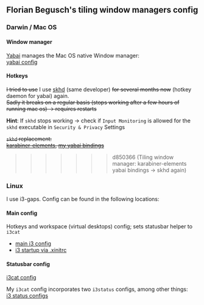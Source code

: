 ## Florian Begusch's tiling window managers config

### Darwin / Mac OS

#### Window manager

[Yabai](https://github.com/koekeishiya/yabai/) manages the Mac OS native Window manager:   
[yabai config]()

#### Hotkeys

~~I tried to use~~ I use [skhd](https://github.com/koekeishiya/skhd) (same developer) ~~for several months now~~ (hotkey daemon for yabai) again.  
~~Sadly it breaks on a regular basis (stops working after a few hours of running mac os) -> requires restarts~~

**Hint**: If `skhd` stops working -> check if `Input Monitoring` is allowed for the `skhd` executable in `Security & Privacy` Settings

~~`skhd` replacement:~~  
~~[karabiner-elements](https://github.com/pqrs-org/Karabiner-Elements), [my yabai bindings](https://github.com/florianbegusch/dot-files/blob/4aac67e7e445274004db207451b0f39fe0b8a0ad/.config/karabiner/assets/complex_modifications/skhd-replacement-for-yabai.json)~~
>>>>>>> d850366 (Tiling window manager: karabiner-elements yabai bindings -> skhd again)

### Linux

I use i3-gaps. Config can be found in the following locations:

#### Main config

Hotkeys and workspace (virtual desktops) config; sets statusbar helper to `i3cat`

* [main i3 config](https://github.com/florianbegusch/dot-files/blob/79ab2e985900f60888de119171d02056c4f29231/.config/i3/config)
* [i3 startup via .xinitrc](https://github.com/florianbegusch/dot-files/blob/61fc984f9b7f332503755766a46bc5a84a58ff04/.xinitrc)

#### Statusbar config

[i3cat config](https://github.com/florianbegusch/dot-files/blob/011fa649ff02a2e470b3e495a903e65fc891c72f/.config/i3cat/config)

My `i3cat` config incorporates two `i3status` configs, among other things:  
  [i3 status configs](https://github.com/florianbegusch/dot-files/tree/b45e108a685225bdecd0dd2bd89f5beaf0ca45b9/.config/i3status)

